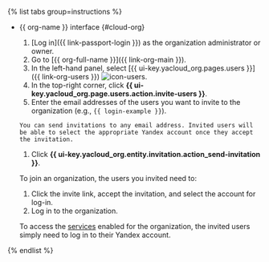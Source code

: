 {% list tabs group=instructions %}

- {{ org-name }} interface {#cloud-org}

    1. [Log in]({{ link-passport-login }}) as the organization administrator or owner.
    1. Go to [{{ org-full-name }}]({{ link-org-main }}).
    1. In the left-hand panel, select [{{ ui-key.yacloud_org.pages.users }}]({{ link-org-users }}) ![icon-users](../../_assets/console-icons/person.svg).
    1. In the top-right corner, click **{{ ui-key.yacloud_org.page.users.action.invite-users }}**.
    1. Enter the email addresses of the users you want to invite to the organization (e.g., `{{ login-example }}`).

      You can send invitations to any email address. Invited users will be able to select the appropriate Yandex account once they accept the invitation.


    1. Click **{{ ui-key.yacloud_org.entity.invitation.action_send-invitation }}**.

    To join an organization, the users you invited need to:

    1. Click the invite link, accept the invitation, and select the account for log-in.
    1. Log in to the organization.

    To access the [services](../../organization/concepts/manage-services.md#collaboration) enabled for the organization, the invited users simply need to log in to their Yandex account.

{% endlist %}